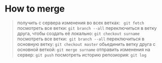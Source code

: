 # How to merge

> получить с сервера изменения во всех ветках: ``` git fetch```
> посмотреть все ветки: ``` git branch --all ```
> переключиться в ветку друга, чтобы создать её локально: ```git checkout surname```
> посмотреть все ветки:``` git branch --all```
> переключиться в основную ветку: ```git checkout master```
> обьединить ветку друга с основной веткой: ```git merge surname```
> отправить изменения на сервер: ```git push```
> посмотреть историю репозиория: ```git log```